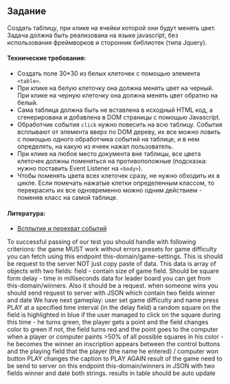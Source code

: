 ## Задание

Создать таблицу, при клике на ячейки которой они будут менять цвет. Задача должна быть реализована на языке javascript, без использования фреймворков и сторонник библиотек (типа Jquery).

#### Технические требования:
- Создать поле 30*30 из белых клеточек с помощью элемента ```<table>```.
- При клике на белую клеточку она должна менять цвет на черный. При клике на черную клеточку она должна менять цвет обратно на белый.
- Сама таблица должна быть не вставлена в исходный HTML код, а сгенерирована и добавлена в DOM страницы с помощью Javascript.
- Обработчик события `click` нужно повесить на всю таблицу. События всплывают от элемента вверх по DOM дереву, их все можно ловить с помощью одного обработчика событий на таблице, и в нем определять, на какую из ячеек нажал пользователь.
- При клике на любое место документа вне таблицы, все цвета клеточек должны поменяться на противоположные (подсказка: нужно поставить Event Listener на `<body>`).
- Чтобы поменять цвета всех клеточек сразу, не нужно обходить их в цикле. Если помечать нажатые клетки определенным классом, то перекрасить их все одновременно можно одним действием - поменяв класс на самой таблице.

#### Литература:
- [Всплытие и перехват событий](http://learn.javascript.ru/event-bubbling)


To successful passing of our test you should handle with following criterions:
the game MUST work without errors
presets for game difficulty you can fetch using this endpoint this-domain/game-settings. This is should be request to the server NOT just copy paste of data.
This data is array of objects with two fields:
field - contain size of game field. Should be square form
delay - time in milliseconds
data for leader board you can get from this-domain/winners. Also it should be a request.
when someone wins you should send request to server with JSON which contain two fields winner and date
We have next gameplay:
user set game difficulty and name
press PLAY
at a specified time interval (in the delay field) a random square on the field is highlighted in blue
if the user managed to click on the square during this time - he turns green, the player gets a point and the field changes color to green
if not, the field turns red and the point goes to the computer
when a player or computer paints >50% of all possible squares in his color - he becomes the winner
an inscription appears between the control buttons and the playing field that the player (the name he entered) / computer won
button PLAY changes the caption to PLAY AGAIN
result of the game need to be send to server on this endpoint this-domain/winners in JSON with two fields winner and date both strings.
results in table should be auto update
